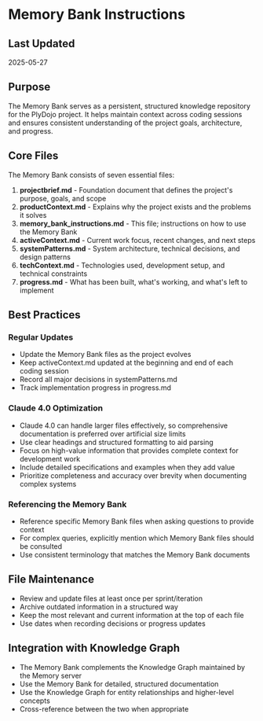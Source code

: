 # Memory Bank Instructions

## Last Updated
2025-05-27

## Purpose
The Memory Bank serves as a persistent, structured knowledge repository for the PlyDojo project. It helps maintain context across coding sessions and ensures consistent understanding of the project goals, architecture, and progress.

## Core Files
The Memory Bank consists of seven essential files:

1. **projectbrief.md** - Foundation document that defines the project's purpose, goals, and scope
2. **productContext.md** - Explains why the project exists and the problems it solves
3. **memory_bank_instructions.md** - This file; instructions on how to use the Memory Bank
4. **activeContext.md** - Current work focus, recent changes, and next steps
5. **systemPatterns.md** - System architecture, technical decisions, and design patterns
6. **techContext.md** - Technologies used, development setup, and technical constraints
7. **progress.md** - What has been built, what's working, and what's left to implement

## Best Practices

### Regular Updates
- Update the Memory Bank files as the project evolves
- Keep activeContext.md updated at the beginning and end of each coding session
- Record all major decisions in systemPatterns.md
- Track implementation progress in progress.md

### Claude 4.0 Optimization
- Claude 4.0 can handle larger files effectively, so comprehensive documentation is preferred over artificial size limits
- Use clear headings and structured formatting to aid parsing
- Focus on high-value information that provides complete context for development work
- Include detailed specifications and examples when they add value
- Prioritize completeness and accuracy over brevity when documenting complex systems

### Referencing the Memory Bank
- Reference specific Memory Bank files when asking questions to provide context
- For complex queries, explicitly mention which Memory Bank files should be consulted
- Use consistent terminology that matches the Memory Bank documents

## File Maintenance
- Review and update files at least once per sprint/iteration
- Archive outdated information in a structured way
- Keep the most relevant and current information at the top of each file
- Use dates when recording decisions or progress updates

## Integration with Knowledge Graph
- The Memory Bank complements the Knowledge Graph maintained by the Memory server
- Use the Memory Bank for detailed, structured documentation
- Use the Knowledge Graph for entity relationships and higher-level concepts
- Cross-reference between the two when appropriate 